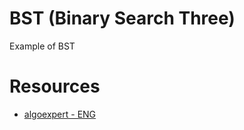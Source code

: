 # BST (Binary Search Three)
Example of BST

# Resources
* [algoexpert - ENG](https://www.algoexpert.io/product)

